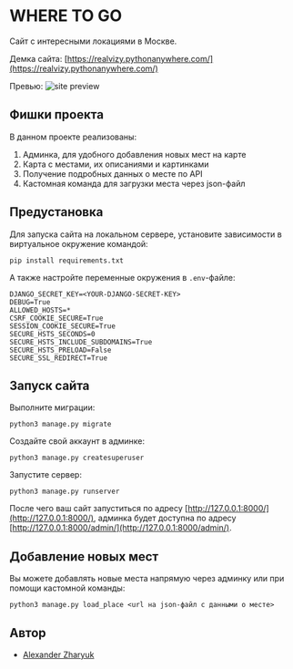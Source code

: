# WHERE TO GO
Сайт с интересными локациями в Москве.

Демка сайта: [https://realvizy.pythonanywhere.com/](https://realvizy.pythonanywhere.com/)

Превью:
![site preview](https://user-images.githubusercontent.com/103115934/186663184-dcbcb7c5-0818-4618-9ca6-1c735a2b78b6.png)


## Фишки проекта
В данном проекте реализованы:
1. Админка, для удобного добавления новых мест на карте
2. Карта с местами, их описаниями и картинками
3. Получение подробных данных о месте по API
4. Кастомная команда для загрузки места через json-файл

## Предустановка
Для запуска сайта на локальном сервере, установите зависимости в виртуальное окружение командой:
```shell
pip install requirements.txt
```

А также настройте переменные окружения в `.env`-файле:
```
DJANGO_SECRET_KEY=<YOUR-DJANGO-SECRET-KEY>
DEBUG=True
ALLOWED_HOSTS=*
CSRF_COOKIE_SECURE=True
SESSION_COOKIE_SECURE=True
SECURE_HSTS_SECONDS=0
SECURE_HSTS_INCLUDE_SUBDOMAINS=True
SECURE_HSTS_PRELOAD=False
SECURE_SSL_REDIRECT=True
```

## Запуск сайта
Выполните миграции: 
```shell
python3 manage.py migrate
```
Создайте свой аккаунт в админке:
```shell
python3 manage.py createsuperuser
```
Запустите сервер:
```shell
python3 manage.py runserver
```
После чего ваш сайт запуститься по адресу [http://127.0.0.1:8000/](http://127.0.0.1:8000/), админка будет доступна по адресу [http://127.0.0.1:8000/admin/](http://127.0.0.1:8000/admin/).

## Добавление новых мест
Вы можете добавлять новые места напрямую через админку или при помощи кастомной команды:
```shell
python3 manage.py load_place <url на json-файл с данными о месте>
```

## Автор
* [Alexander Zharyuk](https://github.com/AlexanderZharyuk)